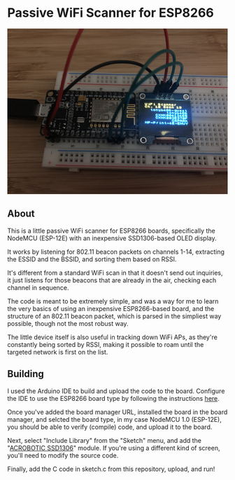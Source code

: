 # Passive WiFi Scanner for ESP8266

![Photo of the WiFI Scanner](https://raw.githubusercontent.com/tonyb486/ESP8266-WiFiHunter/master/photo.jpg)

## About

This is a little passive WiFi scanner for ESP8266 boards, specifically the NodeMCU (ESP-12E) with an inexpensive SSD1306-based OLED display.

It works by listening for 802.11 beacon packets on channels 1-14, extracting the ESSID and the BSSID, and sorting them based on RSSI.

It's different from a standard WiFi scan in that it doesn't send out inquiries, it just listens for those beacons that are already in the air, checking each channel in sequence.

The code is meant to be extremely simple, and was a way for me to learn the very basics of using an inexpensive ESP8266-based board, and the structure of an 802.11 beacon packet, which is parsed in the simpliest way possible, though not the most robust way.

The little device itself is also useful in tracking down WiFi APs, as they're constantly being sorted by RSSI, making it possible to roam until the targeted network is first on the list.

## Building

I used the Arduino IDE to build and upload the code to the board.  Configure the IDE to use the ESP8266 board type by following the instructions  [here](https://arduino-esp8266.readthedocs.io/en/2.5.0-beta2/installing.html#boards-manager).

Once you've added the board manager URL, installed the board in the board manager, and selcted the board type, in my case NodeMCU 1.0 (ESP-12E), you should be able to verify (compile) code, and upload it to the board.

Next, select "Include Library" from the "Sketch" menu, and add the "[ACROBOTIC SSD1306](https://github.com/acrobotic/Ai_Ardulib_SSD1306)" module.  If you're using a different kind of screen, you'll need to modify the source code.

Finally, add the C code in sketch.c from this repository, upload, and run!




